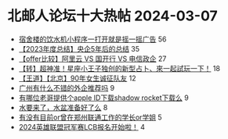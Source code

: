 # 北邮人论坛十大热帖 2024-03-07

- [宿舍楼的饮水机小程序一打开就是摇一摇广告](https://bbs.byr.cn/article/Picture/3358908) 56
- [【2023年度总结】央企5年后的总结](https://bbs.byr.cn/article/WorkLife/1211714) 35
- [【offer比较】阿里云 VS 国开行 VS 电信政企](https://bbs.byr.cn/article/Job/2208093) 27
- [【转】超神准！星座小王子独创的新型占卜、來一起試玩一下！](https://bbs.byr.cn/article/Constellations/326533) 18
- [【王道】【北京】90年女生诚征队友](https://bbs.byr.cn/article/Friends/2050879) 12
- [广州有什么不错的外企推荐吗](https://bbs.byr.cn/article/Cantonese/198328) 9
- [有哪位老哥提供个apple ID下载shadow rocket下载么](https://bbs.byr.cn/article/Talking/6411621) 9
- [水要来了，水盆准备好了么](https://bbs.byr.cn/article/Financial/84014) 8
- [有没有目前or曾在郑州联通工作的学长or学姐](https://bbs.byr.cn/article/Henan/391323) 5
- [2024英雄联盟冠军赛LCB报名开始啦！](https://bbs.byr.cn/article/LOL/30290) 4


